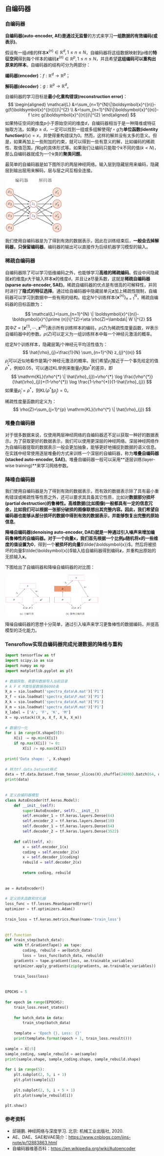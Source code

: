## 自编码器

### 自编码器

**自编码器(auto-encoder, AE)**是通过**无监督**的方式来学习**一组数据的有效编码(或表示)**。

假设有一组$d$维的样本$\boldsymbol{x}^{(n)} \in \mathbb{R}^{d}, 1 \leqslant n \leqslant N$，自编码器将这组数据映射到$p$维的**特征空间**得到每个样本的编码$\boldsymbol{z}^{(n)} \in \mathbb{R}^{p}, 1 \leqslant n \leqslant N$，并且希望**这组编码可以重构出原来的样本**。自编码器的结构可分为两部分：

**编码器(encoder)**：$f:\mathbb R^d \rightarrow \mathbb R^p$；

**解码器(decoder)**：$g:\mathbb R^p \rightarrow \mathbb R^d$。

自编码器的学习目标是**最小化重构错误(reconstruction error)**：
$$
\begin{aligned}
\mathcal{L} &=\sum_{n=1}^{N}\|\boldsymbol{x}^{(n)}-g(f(\boldsymbol{x}^{(n)}))\|^{2} \\
&=\sum_{n=1}^{N}\|\boldsymbol{x}^{(n)}-f \circ g(\boldsymbol{x}^{(n)})\|^{2}
\end{aligned}
$$
如果特征空间的维度$p$小于原始空间的维度$d$，自编码器相当于是一种降维或特征抽取方法。如果$p \geqslant d$，一定可以找到一组或多组解使得$f \circ g$为**单位函数(identity function)**$I(x)=x$，并使得重构错误为0。然而，这样的解并没有太多的意义。但是，如果再加上一些附加的约束，就可以得到一些有意义的解，比如编码的稀疏性、取值范围，$f$和$g$的具体形式等。如果我们让编码只能取个$k$不同的值($k < N$)，那么自编码器就成为一个$k$类的**聚类问题**。

最简单的自编码器是如下图所示的两层神经网络。输入层到隐藏层用来编码，隐藏层到输出层用来解码，层与层之间互相全连接。

<img src="images/image-20200806104330514.png" style="zoom:25%;" />

我们使用自编码器是为了得到有效的数据表示，因此在训练结束后，**一般会去掉解码器，只保留编码器**。编码器的输出可以直接作为后续机器学习模型的输入。

### 稀疏自编码器

自编码器除了可以学习低维编码之外，也能够学习**高维的稀疏编码**。假设中间隐藏层$\boldsymbol z$的维度$p$大于输入样本$\boldsymbol x$的维度$d$，并且让$\boldsymbol z$尽量系数，这就是**稀疏自编码器(sparse auto-encoder, SAE)**。稀疏自编码器的优点是有很高的可解释性，并同时进行了**隐式的特征选择**。通过给自编码器中隐藏层单元$\boldsymbol z$加上稀疏性限制，自编码器可以学习到数据中一些有用的结构。给定$N$个训练样本$\{\boldsymbol{x}^{(n)}\}_{n=1}^{N}$，稀疏自编码器的目标函数为：

$$
\mathcal{L}=\sum_{n=1}^{N} \| \boldsymbol{x}^{(n)}-\boldsymbol{x}^{\prime (n)}\|^{2}+\eta \rho(Z)+\lambda\| W \|^{2}
$$
其中$Z=[\boldsymbol{z}^{(1)}, \cdots, \boldsymbol{z}^{(N)}]$表示所有训练样本的编码，$\rho(Z)$为稀疏性度量函数，$W$表示自编码器中的参数。$\rho(Z)$可以定义为一组训练样本中每一个神经元激活的概率。

给定$N$个训练样本，隐藏层第$j$个神经元平均活性值为：
$$
\hat{\rho}_{j}=\frac{1}{N} \sum_{n=1}^{N} z_{j}^{(n)}
$$
$\hat{\rho}_{j}$可以近似地看作是第$j$个神经元激活的概率。我们希望$\hat{\rho}_{j}$接近于一个事先给定的值$\rho^*$，例如0.05，可以通过KL举例来衡量$\hat{\rho}_{j}$和$\rho^*$的差异，即
$$
\mathrm{KL}(\rho^{*} \| \hat{\rho}_{j})=\rho^{*} \log \frac{\rho^{*}}{\hat{\rho}_{j}}+(1-\rho^{*}) \log \frac{1-\rho^{*}}{1-\hat{\rho}_{j}}
$$
如果量$\hat{\rho}_{j}=\rho^*$，则$\mathrm{KL}(\rho^{*} \| \hat{\rho}_{j})=0$。

稀疏性度量函数的定义为：
$$
\rho(Z)=\sum_{j=1}^{p} \mathrm{KL}(\rho^{*} \| \hat{\rho}_{j})
$$

### 堆叠自编码器

对于很多数据来说，仅使用两层神经网络的自编码器还不足以获取一种好的数据表示。为了获取更好的数据表示，我们可以使用更深层的神经网络。深层神经网络作为自编码器提取的数据表示一般会更加抽象，能够更好地捕捉到数据的语义信息。在实践中经常使用逐层堆叠的方式来训练一个深层的自编码器，称为**堆叠自编码器(stacked auto-encoder, SAE)**。堆叠自编码器一般可以采用**逐层训练(layer-wise training)**来学习网络参数。

### 降噪自编码器

我们使用自编码器是为了得到有效的数据表示，而有效的数据表示除了具有最小重构错误或稀疏性等性质之外，还可以要求其具备其它性质，比如对**数据部分损坏(partial destruction)**的鲁棒性。高维数据(比如图像)一般都具有一定的信息冗余，比如我们可以根据一张部分破损的图像联想出其完整内容。因此，我们希望自编码器也能够**从部分损坏的数据中得到有效的数据表示，并能够恢复出完整的原始信息**。

**降噪自编码器(denoising auto-encoder, DAE)**就是一种通过引入噪声来增加编码鲁棒性的自编码器。对于一个向量$\boldsymbol x$，我们首先根据一个比例$\mu$随机将$\boldsymbol x$的**一些维度的值设置为0**，得到一个**被损坏的向量**$\tilde{\boldsymbol{x}}$。然后将被损坏的向量$\tilde{\boldsymbol{x}}$输入给自编码器得到编码$\boldsymbol z$，并重构出原始的无损输入$\boldsymbol x$。

下图给出了自编码器和降噪自编码器的对比图：

<img src="images/image-20200806110358002.png" style="zoom:30%;" />

降噪自编码器的思想十分简单，通过引入噪声来学习更鲁棒性的数据编码，并提高模型的泛化能力。

### Tensroflow实现自编码器完成光谱数据的降维与重构

```python
import tensorflow as tf
import scipy.io as sio
import numpy as np
import matplotlib.pyplot as plt

# 数据获取，需要将数据导入当前目录
# A F K M类恒星数据各6000条
X_a = sio.loadmat('spectra_data\A.mat')['P1']
X_f = sio.loadmat('spectra_data\F.mat')['P1']
X_k = sio.loadmat('spectra_data\K.mat')['P1']
X_m = sio.loadmat('spectra_data\M.mat')['P1']
X_label = ['A', 'F', 'K', 'M']
X = np.vstack((X_a, X_f, X_k, X_m))

# 数据归一化
for i in range(X.shape[0]):
    X[i] -= np.min(X[i])
    if np.max(X[i]) != 0:
        X[i] /= np.max(X[i])

print('Data shape: ', X.shape)

# 转为tf.data.Dataset格式
data = tf.data.Dataset.from_tensor_slices(X).shuffle(24000).batch(64, drop_remainder=True)
print(data)


# 定义自编码器模型
class AutoEncoder(tf.keras.Model):
    def __init__(self):
        super(AutoEncoder, self).__init__()
        self.encoder_1 = tf.keras.layers.Dense(64)
        self.encoder_2 = tf.keras.layers.Dense(10)
        self.decoder_1 = tf.keras.layers.Dense(64)
        self.decoder_2 = tf.keras.layers.Dense(3522)

    def call(self, x):
        x = self.encoder_1(x)
        coding = self.encoder_2(x)
        x = self.decoder_1(coding)
        rebuild = self.decoder_2(x)

        return coding, rebuild


ae = AutoEncoder()

# 定义损失函数和优化器
loss_func = tf.losses.MeanSquaredError()
optimizer = tf.optimizers.Adam()

train_loss = tf.keras.metrics.Mean(name='train_loss')


@tf.function
def train_step(batch_data):
    with tf.GradientTape() as tape:
        coding, rebuild = ae(batch_data)
        loss = loss_func(batch_data, rebuild)
    gradients = tape.gradient(loss, ae.trainable_variables)
    optimizer.apply_gradients(zip(gradients, ae.trainable_variables))

    train_loss(loss)


EPOCHS = 5

for epoch in range(EPOCHS):
    train_loss.reset_states()

    for batch_data in data:
        train_step(batch_data)

    template = 'Epoch {}, Loss: {}'
    print(template.format(epoch + 1, train_loss.result()))

sample = X[:5]
sample_coding, sample_rebuild = ae(sample)
print(sample.shape, sample_coding.shape, sample_rebuild.shape)

for i in range(5):
    plt.subplot(2, 5, i + 1)
    plt.plot(sample[i])

    plt.subplot(2, 5, i + 5 + 1)
    plt.plot(sample_rebuild[i])

plt.show()
```

### 参考资料

- 邱锡鹏. 神经网络与深度学习. 北京: 机械工业出版社, 2020.
- AE、DAE、SAE和VAE简介：https://www.cnblogs.com/jins-note/p/12883863.html
- 自编码器维基百科：https://en.wikipedia.org/wiki/Autoencoder


